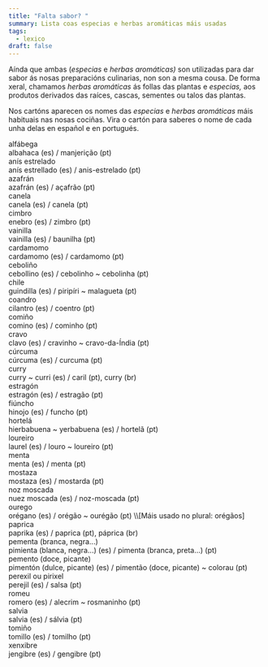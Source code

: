 ```yaml
---
title: "Falta sabor? "
summary: Lista coas especias e herbas aromáticas máis usadas
tags:
  - lexico
draft: false
---
```

Aínda que ambas (*especias* e *herbas aromáticas)* son utilizadas para dar sabor ás nosas preparacións culinarias, non son a mesma cousa. De forma xeral, chamamos *herbas aromáticas* ás follas das plantas e *especias,* aos produtos derivados das raíces, cascas, sementes ou talos das plantas. 

Nos cartóns aparecen os nomes das *especias* e *herbas aromáticas* máis habituais nas nosas cociñas. Vira o cartón para saberes o nome de cada unha delas en español e en portugués.

<e-card color="1">
  <div>alfábega</div>
  <div>albahaca (es) / manjerição (pt)</div>
</e-card>

<e-card color="2">
  <div>anís estrelado</div>
  <div>anís estrellado (es) / anis-estrelado (pt)</div>
</e-card>

<e-card color="3">
  <div>azafrán</div>
  <div>azafrán (es) / açafrão (pt)</div>
</e-card>

<e-card color="4">
  <div>canela</div>
  <div>canela (es) / canela (pt)</div>
</e-card>

<e-card color="5">
  <div>cimbro</div>
  <div>enebro (es) / zimbro (pt)</div>
</e-card>

<e-card color="6">
  <div>vainilla</div>
  <div>vainilla (es) / baunilha (pt)</div>
</e-card>

<e-card color="7">
  <div>cardamomo</div>
  <div>cardamomo (es) / cardamomo (pt)</div>
</e-card>

<e-card color="8">
  <div>ceboliño</div>
  <div>cebollino (es) / cebolinho ~ cebolinha (pt)</div>
</e-card>

<e-card color="9">
  <div>chile</div>
  <div>guindilla (es) / piripíri ~ malagueta (pt)</div>
</e-card>

<e-card color="10">
  <div>coandro</div>
  <div>cilantro (es) / coentro (pt)</div>
</e-card>

<e-card color="1">
  <div>comiño</div>
  <div>comino (es) / cominho (pt)</div>
</e-card>

<e-card color="2">
  <div>cravo</div>
  <div>clavo (es) / cravinho ~ cravo-da-Índia (pt)</div>
</e-card>

<e-card color="3">
  <div>cúrcuma</div>
  <div>cúrcuma (es) / curcuma (pt)</div>
</e-card>

<e-card color="4">
  <div>curry</div>
  <div>curry ~ curri (es) / caril (pt), curry (br)</div>
</e-card>

<e-card color="5">
  <div>estragón</div>
  <div>estragón (es) / estragão (pt)</div>
</e-card>

<e-card color="6">
  <div>fiúncho</div>
  <div>hinojo (es) / funcho (pt)</div>
</e-card>

<e-card color="7">
  <div>hortelá</div>
  <div>hierbabuena ~ yerbabuena (es) / hortelã (pt)</div>
</e-card>

<e-card color="8">
  <div>loureiro</div>
  <div>laurel (es) / louro ~ loureiro (pt)</div>
</e-card>

<e-card color="9">
  <div>menta</div>
  <div>menta (es) / menta (pt)</div>
</e-card>

<e-card color="10">
  <div>mostaza</div>
  <div>mostaza (es) / mostarda (pt)</div>
</e-card>

<e-card color="1">
  <div>noz moscada</div>
  <div>nuez moscada (es) / noz-moscada (pt)</div>
</e-card>

<e-card color="2">
  <div>ourego</div>
  <div>orégano (es) / orégão ~ ourégão (pt) \\[Máis usado no plural: orégãos]</div>
</e-card>

<e-card color="3">
  <div>paprica</div>
  <div>paprika (es) / paprica (pt), páprica (br) </div>
</e-card>

<e-card color="4">
  <div>pementa (branca, negra...) </div>
  <div>pimienta (blanca, negra...) (es) / pimenta (branca, preta...) (pt)</div>
</e-card>

<e-card color="5">
  <div>pemento (doce, picante)</div>
  <div>pimentón (dulce, picante) (es) / pimentão (doce, picante) ~ colorau (pt)</div>
</e-card>

<e-card color="6">
  <div>perexil ou pirixel</div>
  <div>perejil (es) / salsa (pt)</div>
</e-card>

<e-card color="7">
  <div>romeu</div>
  <div>romero (es) / alecrim ~ rosmaninho (pt)</div>
</e-card>

<e-card color="8">
  <div>salvia</div>
  <div>salvia (es) / sálvia (pt)</div>
</e-card>

<e-card color="9">
  <div>tomiño</div>
  <div>tomillo (es) / tomilho (pt)</div>
</e-card>

<e-card color="10">
  <div>xenxibre</div>
  <div>jengibre (es) / gengibre (pt)</div>
</e-card>
